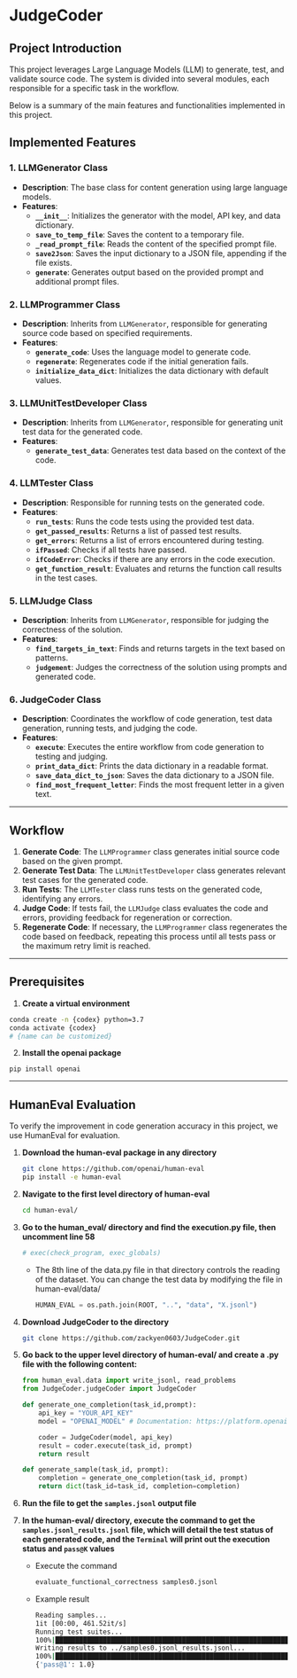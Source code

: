 # JudgeCoder

## Project Introduction

This project leverages Large Language Models (LLM) to generate, test, and validate source code. The system is divided into several modules, each responsible for a specific task in the workflow. 

Below is a summary of the main features and functionalities implemented in this project.

## Implemented Features

### 1. **LLMGenerator Class**
   - **Description**: The base class for content generation using large language models.
   - **Features**:
     - **`__init__`**: Initializes the generator with the model, API key, and data dictionary.
     - **`save_to_temp_file`**: Saves the content to a temporary file.
     - **`_read_prompt_file`**: Reads the content of the specified prompt file.
     - **`save2Json`**: Saves the input dictionary to a JSON file, appending if the file exists.
     - **`generate`**: Generates output based on the provided prompt and additional prompt files.

### 2. **LLMProgrammer Class**
   - **Description**: Inherits from `LLMGenerator`, responsible for generating source code based on specified requirements.
   - **Features**:
     - **`generate_code`**: Uses the language model to generate code.
     - **`regenerate`**: Regenerates code if the initial generation fails.
     - **`initialize_data_dict`**: Initializes the data dictionary with default values.

### 3. **LLMUnitTestDeveloper Class**
   - **Description**: Inherits from `LLMGenerator`, responsible for generating unit test data for the generated code.
   - **Features**:
     - **`generate_test_data`**: Generates test data based on the context of the code.

### 4. **LLMTester Class**
   - **Description**: Responsible for running tests on the generated code.
   - **Features**:
     - **`run_tests`**: Runs the code tests using the provided test data.
     - **`get_passed_results`**: Returns a list of passed test results.
     - **`get_errors`**: Returns a list of errors encountered during testing.
     - **`ifPassed`**: Checks if all tests have passed.
     - **`ifCodeError`**: Checks if there are any errors in the code execution.
     - **`get_function_result`**: Evaluates and returns the function call results in the test cases.

### 5. **LLMJudge Class**
   - **Description**: Inherits from `LLMGenerator`, responsible for judging the correctness of the solution.
   - **Features**:
     - **`find_targets_in_text`**: Finds and returns targets in the text based on patterns.
     - **`judgement`**: Judges the correctness of the solution using prompts and generated code.

### 6. **JudgeCoder Class**
   - **Description**: Coordinates the workflow of code generation, test data generation, running tests, and judging the code.
   - **Features**:
     - **`execute`**: Executes the entire workflow from code generation to testing and judging.
     - **`print_data_dict`**: Prints the data dictionary in a readable format.
     - **`save_data_dict_to_json`**: Saves the data dictionary to a JSON file.
     - **`find_most_frequent_letter`**: Finds the most frequent letter in a given text.

---

## Workflow

1. **Generate Code**: The `LLMProgrammer` class generates initial source code based on the given prompt.
2. **Generate Test Data**: The `LLMUnitTestDeveloper` class generates relevant test cases for the generated code.
3. **Run Tests**: The `LLMTester` class runs tests on the generated code, identifying any errors.
4. **Judge Code**: If tests fail, the `LLMJudge` class evaluates the code and errors, providing feedback for regeneration or correction.
5. **Regenerate Code**: If necessary, the `LLMProgrammer` class regenerates the code based on feedback, repeating this process until all tests pass or the maximum retry limit is reached.

---

## Prerequisites
1. **Create a virtual environment**
```bash
conda create -n {codex} python=3.7
conda activate {codex}
# {name can be customized}
```
2. **Install the openai package**
```
pip install openai
```

---

## HumanEval Evaluation

To verify the improvement in code generation accuracy in this project, we use HumanEval for evaluation.

1. **Download the human-eval package in any directory**
    ``` bash
    git clone https://github.com/openai/human-eval
    pip install -e human-eval
    ```

2. **Navigate to the first level directory of human-eval**
    ``` bash
    cd human-eval/
    ```
3. **Go to the human_eval/ directory and find the execution.py file, then uncomment line 58** 
    ``` python
    # exec(check_program, exec_globals)
    ```
    - The 8th line of the data.py file in that directory controls the reading of the dataset. You can change the test data by modifying the file in human-eval/data/
        ```python 
        HUMAN_EVAL = os.path.join(ROOT, "..", "data", "X.jsonl")
        ```
    

4. **Download JudgeCoder to the directory**
    ``` bash
    git clone https://github.com/zackyen0603/JudgeCoder.git
    ```

5. **Go back to the upper level directory of human-eval/ and create a .py file with the following content:**   
    ```python
    from human_eval.data import write_jsonl, read_problems
    from JudgeCoder.judgeCoder import JudgeCoder

    def generate_one_completion(task_id,prompt):
        api_key = "YOUR_API_KEY"
        model = "OPENAI_MODEL" # Documentation: https://platform.openai.com/docs/models/overview

        coder = JudgeCoder(model, api_key)
        result = coder.execute(task_id, prompt)
        return result

    def generate_sample(task_id, prompt):
        completion = generate_one_completion(task_id, prompt)
        return dict(task_id=task_id, completion=completion)

    ```

6. **Run the file to get the `samples.jsonl` output file**

7. **In the human-eval/ directory, execute the command to get the `samples.jsonl_results.jsonl` file, which will detail the test status of each generated code, and the `Terminal` will print out the execution status and `pass@K` values**
    - Execute the command
        ``` bash
        evaluate_functional_correctness samples0.jsonl 
        ```
    - Example result  
        ``` bash
        Reading samples...
        1it [00:00, 461.52it/s]
        Running test suites...
        100%|██████████████████████████████████████████████████████████████████████████████████████████████████████████████████████████████████████████████████████████████████████| 1/1 [00:00<00:00, 39.62it/s]
        Writing results to ../samples0.jsonl_results.jsonl...
        100%|█████████████████████████████████████████████████████████████████████████████████████████████████████████████████████████████████████████████████████████████████████| 1/1 [00:00<00:00, 290.95it/s]
        {'pass@1': 1.0}
        ```
